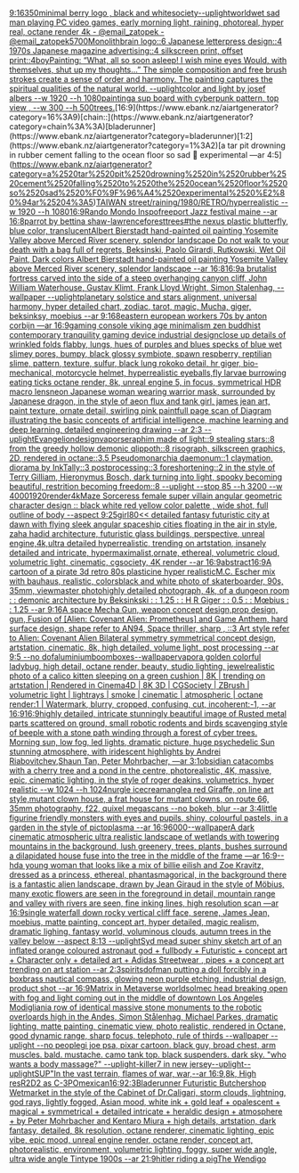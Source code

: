 [9:16](https://www.ebank.nz/aiartgenerator?category=9%3A16)[350](https://www.ebank.nz/aiartgenerator?category=350)[minimal berry logo , black and white](https://www.ebank.nz/aiartgenerator?category=minimal%2520berry%2520logo%2520%2C%2520black%2520and%2520white)[society](https://www.ebank.nz/aiartgenerator?category=society)[--uplight](https://www.ebank.nz/aiartgenerator?category=--uplight)[world](https://www.ebank.nz/aiartgenerator?category=world)[wet sad man playing PC video games, early morning light, raining, photoreal, hyper real, octane render 4k - @email_zatopek - @email_zatopek](https://www.ebank.nz/aiartgenerator?category=wet%2520sad%2520man%2520playing%2520PC%2520video%2520games%2C%2520early%2520morning%2520light%2C%2520raining%2C%2520photoreal%2C%2520hyper%2520real%2C%2520octane%2520render%25204k%2520-%2520%40email_zatopek%2520-%2520%40email_zatopek)[5700](https://www.ebank.nz/aiartgenerator?category=5700)[Monolith](https://www.ebank.nz/aiartgenerator?category=Monolith)[brain logo::6 Japanese letterpress design::4 1970s Japanese magazine advertising::4 silkscreen print, offset print::4](https://www.ebank.nz/aiartgenerator?category=brain%2520logo%3A%3A6%2520Japanese%2520letterpress%2520design%3A%3A4%25201970s%2520Japanese%2520magazine%2520advertising%3A%3A4%2520silkscreen%2520print%2C%2520offset%2520print%3A%3A4)[boy](https://www.ebank.nz/aiartgenerator?category=boy)[Painting: “What, all so soon asleep! I wish mine eyes Would, with themselves, shut up my thoughts...” The simple composition and free brush strokes create a sense of order and harmony. The painting captures the spiritual qualities of the natural world. --uplight](https://www.ebank.nz/aiartgenerator?category=Painting%3A%2520%E2%80%9CWhat%2C%2520all%2520so%2520soon%2520asleep%21%2520I%2520wish%2520mine%2520eyes%2520Would%2C%2520with%2520themselves%2C%2520shut%2520up%2520my%2520thoughts...%E2%80%9D%2520The%2520simple%2520composition%2520and%2520free%2520brush%2520strokes%2520create%2520a%2520sense%2520of%2520order%2520and%2520harmony.%2520The%2520painting%2520captures%2520the%2520spiritual%2520qualities%2520of%2520the%2520natural%2520world.%2520--uplight)[color and light by josef albers --w 1920 --h 1080](https://www.ebank.nz/aiartgenerator?category=color%2520and%2520light%2520by%2520josef%2520albers%2520--w%25201920%2520--h%25201080)[painting](https://www.ebank.nz/aiartgenerator?category=painting)[a sup board with cyberpunk pattern, top view , --w 300 --h 500](https://www.ebank.nz/aiartgenerator?category=a%2520sup%2520board%2520with%2520cyberpunk%2520pattern%2C%2520top%2520view%2520%2C%2520--w%2520300%2520--h%2520500)[trees.](https://www.ebank.nz/aiartgenerator?category=trees.)[16:9](https://www.ebank.nz/aiartgenerator?category=16%3A9)[chain::](https://www.ebank.nz/aiartgenerator?category=chain%3A%3A)[bladerunner](https://www.ebank.nz/aiartgenerator?category=bladerunner)[1:2](https://www.ebank.nz/aiartgenerator?category=1%3A2)[a tar pit drowning in rubber cement falling to the ocean floor so sad 🖤 experimental —ar 4:5](https://www.ebank.nz/aiartgenerator?category=a%2520tar%2520pit%2520drowning%2520in%2520rubber%2520cement%2520falling%2520to%2520the%2520ocean%2520floor%2520so%2520sad%2520%F0%9F%96%A4%2520experimental%2520%E2%80%94ar%25204%3A5)[TAIWAN street/raining/1980/RETRO/hyperrealistic --w 1920 --h 1080](https://www.ebank.nz/aiartgenerator?category=TAIWAN%2520street/raining/1980/RETRO/hyperrealistic%2520--w%25201920%2520--h%25201080)[16:9](https://www.ebank.nz/aiartgenerator?category=16%3A9)[Rando Mondo Inspo](https://www.ebank.nz/aiartgenerator?category=Rando%2520Mondo%2520Inspo)[freeport Jazz festival maine --ar 16:8](https://www.ebank.nz/aiartgenerator?category=freeport%2520Jazz%2520festival%2520maine%2520--ar%252016%3A8)[parrot by bettina shaw-lawrence](https://www.ebank.nz/aiartgenerator?category=parrot%2520by%2520bettina%2520shaw-lawrence)[forest](https://www.ebank.nz/aiartgenerator?category=forest)[trees](https://www.ebank.nz/aiartgenerator?category=trees)[#](https://www.ebank.nz/aiartgenerator?category=%23)[the nexus plastic blutterfly, blue color, translucent](https://www.ebank.nz/aiartgenerator?category=the%2520nexus%2520plastic%2520blutterfly%2C%2520blue%2520color%2C%2520translucent)[Albert Bierstadt hand-painted oil painting Yosemite Valley above Merced River scenery, splendor landscape Do not walk to your death with a bag full of regrets, Beksinski, Paolo Girardi, Rutkowski, Wet Oil Paint, Dark colors Albert Bierstadt hand-painted oil painting Yosemite Valley above Merced River scenery, splendor landscape --ar 16:8](https://www.ebank.nz/aiartgenerator?category=Albert%2520Bierstadt%2520hand-painted%2520oil%2520painting%2520Yosemite%2520Valley%2520above%2520Merced%2520River%2520scenery%2C%2520splendor%2520landscape%2520Do%2520not%2520walk%2520to%2520your%2520death%2520with%2520a%2520bag%2520full%2520of%2520regrets%2C%2520Beksinski%2C%2520Paolo%2520Girardi%2C%2520Rutkowski%2C%2520Wet%2520Oil%2520Paint%2C%2520Dark%2520colors%2520Albert%2520Bierstadt%2520hand-painted%2520oil%2520painting%2520Yosemite%2520Valley%2520above%2520Merced%2520River%2520scenery%2C%2520splendor%2520landscape%2520--ar%252016%3A8)[16:9](https://www.ebank.nz/aiartgenerator?category=16%3A9)[a brutalist fortress carved into the side of a steep overhanging canyon cliff, John William Waterhouse, Gustav Klimt, Frank Lloyd Wright, Simon Stalenhag, --wallpaper --uplight](https://www.ebank.nz/aiartgenerator?category=a%2520brutalist%2520fortress%2520carved%2520into%2520the%2520side%2520of%2520a%2520steep%2520overhanging%2520canyon%2520cliff%2C%2520John%2520William%2520Waterhouse%2C%2520Gustav%2520Klimt%2C%2520Frank%2520Lloyd%2520Wright%2C%2520Simon%2520Stalenhag%2C%2520--wallpaper%2520--uplight)[planetary solstice and stars alignment, universal harmony, hyper detailed chart, zodiac, tarot, magic, Mucha, giger, beksinksy, moebius --ar 9:16](https://www.ebank.nz/aiartgenerator?category=planetary%2520solstice%2520and%2520stars%2520alignment%2C%2520universal%2520harmony%2C%2520hyper%2520detailed%2520chart%2C%2520zodiac%2C%2520tarot%2C%2520magic%2C%2520Mucha%2C%2520giger%2C%2520beksinksy%2C%2520moebius%2520--ar%25209%3A16)[8](https://www.ebank.nz/aiartgenerator?category=8)[eastern european workers 70s by anton corbijn —ar 16:9](https://www.ebank.nz/aiartgenerator?category=eastern%2520european%2520workers%252070s%2520by%2520anton%2520corbijn%2520%E2%80%94ar%252016%3A9)[gaming console viking age minimalism zen buddhist contemporary tranquility gaming device industrial design](https://www.ebank.nz/aiartgenerator?category=gaming%2520console%2520viking%2520age%2520minimalism%2520zen%2520buddhist%2520contemporary%2520tranquility%2520gaming%2520device%2520industrial%2520design)[close up details of wrinkled folds flabby, lungs, hues of purples and blues specks of blue wet slimey pores, bumpy, black glossy symbiote, spawn respberry, reptilian slime, pattern, texture, sulfur, black lung rokoko detail, hr giger, bio-mechanical, motorcycle helmet, hyperrealistic eyeballs,fly larvae burrowing eating ticks octane render, 8k, unreal engine 5, in focus, symmetrical HDR macro lens](https://www.ebank.nz/aiartgenerator?category=close%2520up%2520details%2520of%2520wrinkled%2520folds%2520flabby%2C%2520lungs%2C%2520hues%2520of%2520purples%2520and%2520blues%2520specks%2520of%2520blue%2520wet%2520slimey%2520pores%2C%2520bumpy%2C%2520black%2520glossy%2520symbiote%2C%2520spawn%2520respberry%2C%2520reptilian%2520slime%2C%2520pattern%2C%2520texture%2C%2520sulfur%2C%2520black%2520lung%2520rokoko%2520detail%2C%2520hr%2520giger%2C%2520bio-mechanical%2C%2520motorcycle%2520helmet%2C%2520hyperrealistic%2520eyeballs%2Cfly%2520larvae%2520burrowing%2520eating%2520ticks%2520octane%2520render%2C%25208k%2C%2520unreal%2520engine%25205%2C%2520in%2520focus%2C%2520symmetrical%2520HDR%2520macro%2520lens)[neon Japanese woman wearing warrior mask, surrounded by  Japanese dragon,  in the style of aeon flux and tank girl, james jean art, paint texture, ornate detail, swirling pink paint](https://www.ebank.nz/aiartgenerator?category=neon%2520Japanese%2520woman%2520wearing%2520warrior%2520mask%2C%2520surrounded%2520by%2520%2520Japanese%2520dragon%2C%2520%2520in%2520the%2520style%2520of%2520aeon%2520flux%2520and%2520tank%2520girl%2C%2520james%2520jean%2520art%2C%2520paint%2520texture%2C%2520ornate%2520detail%2C%2520swirling%2520pink%2520paint)[full page scan of Diagram illustrating the basic concepts of artificial intelligence, machine learning and deep learning, detailed engineering drawing --ar 2:3 --uplight](https://www.ebank.nz/aiartgenerator?category=full%2520page%2520scan%2520of%2520Diagram%2520illustrating%2520the%2520basic%2520concepts%2520of%2520artificial%2520intelligence%2C%2520machine%2520learning%2520and%2520deep%2520learning%2C%2520detailed%2520engineering%2520drawing%2520--ar%25202%3A3%2520--uplight)[Evangelion](https://www.ebank.nz/aiartgenerator?category=Evangelion)[design](https://www.ebank.nz/aiartgenerator?category=design)[vapor](https://www.ebank.nz/aiartgenerator?category=vapor)[seraphim made of light::9 stealing stars::8 from the greedy hollow demonic qlippoth::8 risograph, silkscreen graphics, 2D, rendered in octane::3.5 Pseudomonarchia daemonum::1 claymation, diorama by InkTally::3 postprocessing::3 foreshortening::2 in the style of Terry Gilliam, Hieronymus Bosch, dark turning into light, spooky becoming beautiful, restrition becoming freedom::8 --uplight --stop 85 --h 3200 --w 4000](https://www.ebank.nz/aiartgenerator?category=seraphim%2520made%2520of%2520light%3A%3A9%2520stealing%2520stars%3A%3A8%2520from%2520the%2520greedy%2520hollow%2520demonic%2520qlippoth%3A%3A8%2520risograph%2C%2520silkscreen%2520graphics%2C%25202D%2C%2520rendered%2520in%2520octane%3A%3A3.5%2520Pseudomonarchia%2520daemonum%3A%3A1%2520claymation%2C%2520diorama%2520by%2520InkTally%3A%3A3%2520postprocessing%3A%3A3%2520foreshortening%3A%3A2%2520in%2520the%2520style%2520of%2520Terry%2520Gilliam%2C%2520Hieronymus%2520Bosch%2C%2520dark%2520turning%2520into%2520light%2C%2520spooky%2520becoming%2520beautiful%2C%2520restrition%2520becoming%2520freedom%3A%3A8%2520--uplight%2520--stop%252085%2520--h%25203200%2520--w%25204000)[1920](https://www.ebank.nz/aiartgenerator?category=1920)[render](https://www.ebank.nz/aiartgenerator?category=render)[4k](https://www.ebank.nz/aiartgenerator?category=4k)[Maze Sorceress female super villain angular geometric character design :: black white red yellow color palette ,  wide shot, full outline of body   --aspect 9:25](https://www.ebank.nz/aiartgenerator?category=Maze%2520Sorceress%2520female%2520super%2520villain%2520angular%2520geometric%2520character%2520design%2520%3A%3A%2520black%2520white%2520red%2520yellow%2520color%2520palette%2520%2C%2520%2520wide%2520shot%2C%2520full%2520outline%2520of%2520body%2520%2520%2520--aspect%25209%3A25)[girl](https://www.ebank.nz/aiartgenerator?category=girl)[80](https://www.ebank.nz/aiartgenerator?category=80)[<< detailed fantasy futuristic city at dawn with flying sleek angular spaceship cities floating in the air in style, zaha hadid architecture, futuristic glass buildings, perspective, unreal engine,4k,ultra detailed hyperrealistic, trending on artstation, insanely detailed and intricate, hypermaximalist,ornate, ethereal, volumetric cloud, volumetric light, cinematic, cgsociety, 4K render --ar 16:9](https://www.ebank.nz/aiartgenerator?category=%3C%3C%2520detailed%2520fantasy%2520futuristic%2520city%2520at%2520dawn%2520with%2520flying%2520sleek%2520angular%2520spaceship%2520cities%2520floating%2520in%2520the%2520air%2520in%2520style%2C%2520zaha%2520hadid%2520architecture%2C%2520futuristic%2520glass%2520buildings%2C%2520perspective%2C%2520unreal%2520engine%2C4k%2Cultra%2520detailed%2520hyperrealistic%2C%2520trending%2520on%2520artstation%2C%2520insanely%2520detailed%2520and%2520intricate%2C%2520hypermaximalist%2Cornate%2C%2520ethereal%2C%2520volumetric%2520cloud%2C%2520volumetric%2520light%2C%2520cinematic%2C%2520cgsociety%2C%25204K%2520render%2520--ar%252016%3A9)[abstract](https://www.ebank.nz/aiartgenerator?category=abstract)[16:9](https://www.ebank.nz/aiartgenerator?category=16%3A9)[A cartoon of a pirate  3d retro 80s plasticine hyper realistic](https://www.ebank.nz/aiartgenerator?category=A%2520cartoon%2520of%2520a%2520pirate%2520%25203d%2520retro%252080s%2520plasticine%2520hyper%2520realistic)[M.C. Escher mix with bauhaus, realistic, colors](https://www.ebank.nz/aiartgenerator?category=M.C.%2520Escher%2520mix%2520with%2520bauhaus%2C%2520realistic%2C%2520colors)[black and white photo of skaterboarder, 90s, 35mm, viewmaster photo](https://www.ebank.nz/aiartgenerator?category=black%2520and%2520white%2520photo%2520of%2520skaterboarder%2C%252090s%2C%252035mm%2C%2520viewmaster%2520photo)[highly detailed photograph, 4k, of a dungeon room : : demonic architecture by Beksinkski : : 1.25 : : H R Giger : : 0.5 : :  Mœbius : : 1.25 --ar 9:16](https://www.ebank.nz/aiartgenerator?category=highly%2520detailed%2520photograph%2C%25204k%2C%2520of%2520a%2520dungeon%2520room%2520%3A%2520%3A%2520demonic%2520architecture%2520by%2520Beksinkski%2520%3A%2520%3A%25201.25%2520%3A%2520%3A%2520H%2520R%2520Giger%2520%3A%2520%3A%25200.5%2520%3A%2520%3A%2520%2520M%C5%93bius%2520%3A%2520%3A%25201.25%2520--ar%25209%3A16)[A space Mecha Gun,  weapon concept design,prop design, gun, Fusion of [Alien: Covenant Alien: Prometheus] and Game Anthem,  hard surface design,   shape refer to AN94,   Space thriller, sharp , ::3  Art style refer to Alien: Covenant Alien   Bilateral symmetry       symmetrical   concept design,  artstation, cinematic,  8k, high detailed,  volume light,  post processing    --ar 9:5   --no dof](https://www.ebank.nz/aiartgenerator?category=A%2520space%2520Mecha%2520Gun%2C%2520%2520weapon%2520concept%2520design%2Cprop%2520design%2C%2520gun%2C%2520Fusion%2520of%2520%5BAlien%3A%2520Covenant%2520Alien%3A%2520Prometheus%5D%2520and%2520Game%2520Anthem%2C%2520%2520hard%2520surface%2520design%2C%2520%2520%2520shape%2520refer%2520to%2520AN94%2C%2520%2520%2520Space%2520thriller%2C%2520sharp%2520%2C%2520%3A%3A3%2520%2520Art%2520style%2520refer%2520to%2520Alien%3A%2520Covenant%2520Alien%2520%2520%2520Bilateral%2520symmetry%2520%2520%2520%2520%2520%2520%2520symmetrical%2520%2520%2520concept%2520design%2C%2520%2520artstation%2C%2520cinematic%2C%2520%25208k%2C%2520high%2520detailed%2C%2520%2520volume%2520light%2C%2520%2520post%2520processing%2520%2520%2520%2520--ar%25209%3A5%2520%2520%2520--no%2520dof)[aluminium](https://www.ebank.nz/aiartgenerator?category=aluminium)[boomboxes](https://www.ebank.nz/aiartgenerator?category=boomboxes)[--wallpaper](https://www.ebank.nz/aiartgenerator?category=--wallpaper)[vapor](https://www.ebank.nz/aiartgenerator?category=vapor)[a golden colorful ladybug, high detail, octane render, beauty, studio lighting, jewel](https://www.ebank.nz/aiartgenerator?category=a%2520golden%2520colorful%2520ladybug%2C%2520high%2520detail%2C%2520octane%2520render%2C%2520beauty%2C%2520studio%2520lighting%2C%2520jewel)[realistic photo of a calico kitten sleeping on a green cushion | 8K | trending on artstation | Rendered in Cinema4D | 8K 3D | CGSociety | ZBrush | volumetric light | lightrays | smoke | cinematic | atmospheric | octane render:1 | Watermark, blurry, cropped, confusing, cut, incoherent:-1, --ar 16:9](https://www.ebank.nz/aiartgenerator?category=realistic%2520photo%2520of%2520a%2520calico%2520kitten%2520sleeping%2520on%2520a%2520green%2520cushion%2520%7C%25208K%2520%7C%2520trending%2520on%2520artstation%2520%7C%2520Rendered%2520in%2520Cinema4D%2520%7C%25208K%25203D%2520%7C%2520CGSociety%2520%7C%2520ZBrush%2520%7C%2520volumetric%2520light%2520%7C%2520lightrays%2520%7C%2520smoke%2520%7C%2520cinematic%2520%7C%2520atmospheric%2520%7C%2520octane%2520render%3A1%2520%7C%2520Watermark%2C%2520blurry%2C%2520cropped%2C%2520confusing%2C%2520cut%2C%2520incoherent%3A-1%2C%2520--ar%252016%3A9)[16:9](https://www.ebank.nz/aiartgenerator?category=16%3A9)[highly detailed, intricate stunningly beautiful image of Rusted metal parts scattered on ground, small robotic rodents and birds scavenging style of beeple with a stone path winding through a forest of cyber trees. Morning sun, low fog, led lights, dramatic picture, huge psychedelic Sun stunning atmosphere, with iridescent highlights by Andrei Riabovitchev,Shaun Tan, Peter Mohrbacher, —ar 3:1](https://www.ebank.nz/aiartgenerator?category=highly%2520detailed%2C%2520intricate%2520stunningly%2520beautiful%2520image%2520of%2520Rusted%2520metal%2520parts%2520scattered%2520on%2520ground%2C%2520small%2520robotic%2520rodents%2520and%2520birds%2520scavenging%2520style%2520of%2520beeple%2520with%2520a%2520stone%2520path%2520winding%2520through%2520a%2520forest%2520of%2520cyber%2520trees.%2520Morning%2520sun%2C%2520low%2520fog%2C%2520led%2520lights%2C%2520dramatic%2520picture%2C%2520huge%2520psychedelic%2520Sun%2520stunning%2520atmosphere%2C%2520with%2520iridescent%2520highlights%2520by%2520Andrei%2520Riabovitchev%2CShaun%2520Tan%2C%2520Peter%2520Mohrbacher%2C%2520%E2%80%94ar%25203%3A1)[obsidian catacombs with a cherry tree and a pond in the centre, photorealistic, 4K, massive, epic, cinematic lighting, in the style of roger deakins, volumetrics, hyper realistic --w 1024 --h 1024](https://www.ebank.nz/aiartgenerator?category=obsidian%2520catacombs%2520with%2520a%2520cherry%2520tree%2520and%2520a%2520pond%2520in%2520the%2520centre%2C%2520photorealistic%2C%25204K%2C%2520massive%2C%2520epic%2C%2520cinematic%2520lighting%2C%2520in%2520the%2520style%2520of%2520roger%2520deakins%2C%2520volumetrics%2C%2520hyper%2520realistic%2520--w%25201024%2520--h%25201024)[nurgle icecream](https://www.ebank.nz/aiartgenerator?category=nurgle%2520icecream)[angle](https://www.ebank.nz/aiartgenerator?category=angle)[a red Giraffe, on line art style,](https://www.ebank.nz/aiartgenerator?category=a%2520red%2520Giraffe%2C%2520on%2520line%2520art%2520style%2C)[mutant clown house, a frat house for mutant clowns, on route 66, 35mm photography, f22, quixel megascans --no bokeh, blur --ar 3:4](https://www.ebank.nz/aiartgenerator?category=mutant%2520clown%2520house%2C%2520a%2520frat%2520house%2520for%2520mutant%2520clowns%2C%2520on%2520route%252066%2C%252035mm%2520photography%2C%2520f22%2C%2520quixel%2520megascans%2520--no%2520bokeh%2C%2520blur%2520--ar%25203%3A4)[little figurine friendly monsters with eyes and pupils, shiny, colourful pastels, in a garden in the style of pictoplasma --ar 16:9](https://www.ebank.nz/aiartgenerator?category=little%2520figurine%2520friendly%2520monsters%2520with%2520eyes%2520and%2520pupils%2C%2520shiny%2C%2520colourful%2520pastels%2C%2520in%2520a%2520garden%2520in%2520the%2520style%2520of%2520pictoplasma%2520--ar%252016%3A9)[6000](https://www.ebank.nz/aiartgenerator?category=6000)[--wallpaper](https://www.ebank.nz/aiartgenerator?category=--wallpaper)[A dark cinematic atmospheric ultra realistic landscape of wetlands with towering mountains in the background, lush greenery, trees, plants, bushes surround a dilapidated house fuse into the tree in the middle of the frame —ar 16:9](https://www.ebank.nz/aiartgenerator?category=A%2520dark%2520cinematic%2520atmospheric%2520ultra%2520realistic%2520landscape%2520of%2520wetlands%2520with%2520towering%2520mountains%2520in%2520the%2520background%2C%2520lush%2520greenery%2C%2520trees%2C%2520plants%2C%2520bushes%2520surround%2520a%2520dilapidated%2520house%2520fuse%2520into%2520the%2520tree%2520in%2520the%2520middle%2520of%2520the%2520frame%2520%E2%80%94ar%252016%3A9)[--hd](https://www.ebank.nz/aiartgenerator?category=--hd)[a young woman that looks like a mix of billie eilish and Zoe Kravitz, dressed as a princess, ethereal, phantasmagorical, in the background there is a fantastic alien landscape, drawn by  Jean Giraud in the style of Möbius, many exotic flowers are seen in the foreground in detail, mountain range and valley with rivers are seen, fine inking lines, high resolution scan —ar 16:9](https://www.ebank.nz/aiartgenerator?category=a%2520young%2520woman%2520that%2520looks%2520like%2520a%2520mix%2520of%2520billie%2520eilish%2520and%2520Zoe%2520Kravitz%2C%2520dressed%2520as%2520a%2520princess%2C%2520ethereal%2C%2520phantasmagorical%2C%2520in%2520the%2520background%2520there%2520is%2520a%2520fantastic%2520alien%2520landscape%2C%2520drawn%2520by%2520%2520Jean%2520Giraud%2520in%2520the%2520style%2520of%2520M%C3%B6bius%2C%2520many%2520exotic%2520flowers%2520are%2520seen%2520in%2520the%2520foreground%2520in%2520detail%2C%2520mountain%2520range%2520and%2520valley%2520with%2520rivers%2520are%2520seen%2C%2520fine%2520inking%2520lines%2C%2520high%2520resolution%2520scan%2520%E2%80%94ar%252016%3A9)[single waterfall down rocky vertical cliff face, serene, James Jean, moebius, matte painting, concept art, hyper detailed, magic realism, dramatic lighing, fantasy world, voluminous clouds, autumn trees in the valley below --aspect 8:13 --uplight](https://www.ebank.nz/aiartgenerator?category=single%2520waterfall%2520down%2520rocky%2520vertical%2520cliff%2520face%2C%2520serene%2C%2520James%2520Jean%2C%2520moebius%2C%2520matte%2520painting%2C%2520concept%2520art%2C%2520hyper%2520detailed%2C%2520magic%2520realism%2C%2520dramatic%2520lighing%2C%2520fantasy%2520world%2C%2520voluminous%2520clouds%2C%2520autumn%2520trees%2520in%2520the%2520valley%2520below%2520--aspect%25208%3A13%2520--uplight)[Syd mead super shiny sketch art of an inflated orange coloured astronaut god + fullbody + Futuristic + concept art + Character only + detailed art + Adidas Streetwear , pipes + a concept art trending on art station --ar 2:3](https://www.ebank.nz/aiartgenerator?category=Syd%2520mead%2520super%2520shiny%2520sketch%2520art%2520of%2520an%2520inflated%2520orange%2520coloured%2520astronaut%2520god%2520%2B%2520fullbody%2520%2B%2520Futuristic%2520%2B%2520concept%2520art%2520%2B%2520Character%2520only%2520%2B%2520detailed%2520art%2520%2B%2520Adidas%2520Streetwear%2520%2C%2520pipes%2520%2B%2520a%2520concept%2520art%2520trending%2520on%2520art%2520station%2520--ar%25202%3A3)[spirits](https://www.ebank.nz/aiartgenerator?category=spirits)[dof](https://www.ebank.nz/aiartgenerator?category=dof)[man putting a doll forcibly in a box](https://www.ebank.nz/aiartgenerator?category=man%2520putting%2520a%2520doll%2520forcibly%2520in%2520a%2520box)[brass nautical compass, glowing neon purple etching, industrial design, product shot --ar 16:9](https://www.ebank.nz/aiartgenerator?category=brass%2520nautical%2520compass%2C%2520glowing%2520neon%2520purple%2520etching%2C%2520industrial%2520design%2C%2520product%2520shot%2520--ar%252016%3A9)[Matrix in Metaverse worlds](https://www.ebank.nz/aiartgenerator?category=Matrix%2520in%2520Metaverse%2520worlds)[olmec head breaking open with fog and light coming out in the middle of downtown Los Angeles Modigliani](https://www.ebank.nz/aiartgenerator?category=olmec%2520head%2520breaking%2520open%2520with%2520fog%2520and%2520light%2520coming%2520out%2520in%2520the%2520middle%2520of%2520downtown%2520Los%2520Angeles%2520Modigliani)[a row of identical massive stone monuments to the robotic overloards high in the Andes, Simon Stålenhag, Michael Parkes, dramatic lighting, matte painting, cinematic view, photo realistic, rendered in Octane, good dynamic range, sharp focus, telephoto, rule of thirds --wallpaper --uplight --no people](https://www.ebank.nz/aiartgenerator?category=a%2520row%2520of%2520identical%2520massive%2520stone%2520monuments%2520to%2520the%2520robotic%2520overloards%2520high%2520in%2520the%2520Andes%2C%2520Simon%2520St%C3%A5lenhag%2C%2520Michael%2520Parkes%2C%2520dramatic%2520lighting%2C%2520matte%2520painting%2C%2520cinematic%2520view%2C%2520photo%2520realistic%2C%2520rendered%2520in%2520Octane%2C%2520good%2520dynamic%2520range%2C%2520sharp%2520focus%2C%2520telephoto%2C%2520rule%2520of%2520thirds%2520--wallpaper%2520--uplight%2520--no%2520people)[gi joe psa, pixar cartoon. black guy, broad chest, arm muscles. bald. mustache. camo tank top. black suspenders. dark sky. "who wants a body massage?" --uplight](https://www.ebank.nz/aiartgenerator?category=gi%2520joe%2520psa%2C%2520pixar%2520cartoon.%2520black%2520guy%2C%2520broad%2520chest%2C%2520arm%2520muscles.%2520bald.%2520mustache.%2520camo%2520tank%2520top.%2520black%2520suspenders.%2520dark%2520sky.%2520%22who%2520wants%2520a%2520body%2520massage%3F%22%2520--uplight)[-](https://www.ebank.nz/aiartgenerator?category=-)[killer7 in new jersey](https://www.ebank.nz/aiartgenerator?category=killer7%2520in%2520new%2520jersey)[--uplight](https://www.ebank.nz/aiartgenerator?category=--uplight)[--uplight](https://www.ebank.nz/aiartgenerator?category=--uplight)[SUP"](https://www.ebank.nz/aiartgenerator?category=SUP%22)[In the vast terrain, flames of war, war,--ar 16:9,8k, High res](https://www.ebank.nz/aiartgenerator?category=In%2520the%2520vast%2520terrain%2C%2520flames%2520of%2520war%2C%2520war%2C--ar%252016%3A9%2C8k%2C%2520High%2520res)[R2D2 as C-3PO](https://www.ebank.nz/aiartgenerator?category=R2D2%2520as%2520C-3PO)[mexican](https://www.ebank.nz/aiartgenerator?category=mexican)[16:9](https://www.ebank.nz/aiartgenerator?category=16%3A9)[2:3](https://www.ebank.nz/aiartgenerator?category=2%3A3)[Bladerunner Futuristic Butchershop Wetmarket in the style of the Cabinet of Dr.Caligari, storm clouds, lightning, god rays, lightly fogged, Asian mood, white ink + gold leaf + opalescent + magical + symmetrical + detailed intricate + heraldic design + atmosphere + by Peter Mohrbacher and Kentaro Miura + high details, artstation, dark fantasy, detailed, 8k resolution, octane renderer, cinematic lighting, epic vibe, epic mood, unreal engine render, octane render, concept art, photorealistic, environment, volumetric lighting, foggy, super wide angle, ultra wide angle Tintype 1900s  --ar 21:9](https://www.ebank.nz/aiartgenerator?category=Bladerunner%2520Futuristic%2520Butchershop%2520Wetmarket%2520in%2520the%2520style%2520of%2520the%2520Cabinet%2520of%2520Dr.Caligari%2C%2520storm%2520clouds%2C%2520lightning%2C%2520god%2520rays%2C%2520lightly%2520fogged%2C%2520Asian%2520mood%2C%2520white%2520ink%2520%2B%2520gold%2520leaf%2520%2B%2520opalescent%2520%2B%2520magical%2520%2B%2520symmetrical%2520%2B%2520detailed%2520intricate%2520%2B%2520heraldic%2520design%2520%2B%2520atmosphere%2520%2B%2520by%2520Peter%2520Mohrbacher%2520and%2520Kentaro%2520Miura%2520%2B%2520high%2520details%2C%2520artstation%2C%2520dark%2520fantasy%2C%2520detailed%2C%25208k%2520resolution%2C%2520octane%2520renderer%2C%2520cinematic%2520lighting%2C%2520epic%2520vibe%2C%2520epic%2520mood%2C%2520unreal%2520engine%2520render%2C%2520octane%2520render%2C%2520concept%2520art%2C%2520photorealistic%2C%2520environment%2C%2520volumetric%2520lighting%2C%2520foggy%2C%2520super%2520wide%2520angle%2C%2520ultra%2520wide%2520angle%2520Tintype%25201900s%2520%2520--ar%252021%3A9)[hitler riding a pig](https://www.ebank.nz/aiartgenerator?category=hitler%2520riding%2520a%2520pig)[The Wendigo](https://www.ebank.nz/aiartgenerator?category=The%2520Wendigo)